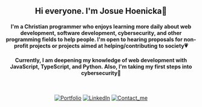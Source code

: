  <div align="center">
 
 <h2>Hi everyone. I'm Josue Hoenicka👋</h2>
 <h4>I'm a Christian programmer who enjoys learning more daily about web development, software development, cybersecurity, and other programming fields to help people. I'm open to hearing proposals for non-profit projects or projects aimed at helping/contributing to society💗</h4>
<h4>Currently, I am deepening my knowledge of web development with JavaScript, TypeScript, and Python. Also, I'm taking my first steps into cybersecurity🚀</h4>
 
 <br>
 
[![Portfolio](https://img.shields.io/badge/Portfolio-151515?style=for-the-badge&logo=google&logoColor=ffffff)](https://hackenicka.firebaseapp.com/)
[![LinkedIn](https://img.shields.io/badge/LinkedIn-151515?style=for-the-badge&logo=linkedin&logoColor=ffffff)](https://www.linkedin.com/in/josuehoenicka/)
[![Contact_me](https://img.shields.io/badge/Contact_me-151515?style=for-the-badge&logo=gmail&logoColor=ffffff)](https://mail.google.com/mail/?view=cm&fs=1&to=josuee.vzla%40gmail.com)
  
</div>

<!-- <img align="center" src="https://github-readme-stats.vercel.app/api?username=josuehoenicka&show_icons=true&theme=dark&title_color=ffffff&text_color=ffffff&hide_border=true&locale=en" alt="josuehoenicka" style="height: 12em;"/>
 
<img align="center" src="https://github-readme-stats.vercel.app/api/top-langs/?username=josuehoenicka&langs_count=3&theme=dark&hide_border=true&hide=html,scss,css,ruby,java,racket,sass" style="height: 12em;"/> -->





  

  




